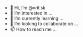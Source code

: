 - 👋 Hi, I’m @vritisk
- 👀 I’m interested in ...
- 🌱 I’m currently learning ...
- 💞️ I’m looking to collaborate on ...
- 📫 How to reach me ...

<!---
vritisk/vritisk is a ✨ special ✨ repository because its `README.md` (this file) appears on your GitHub profile.
You can click the Preview link to take a look at your changes.
--->
